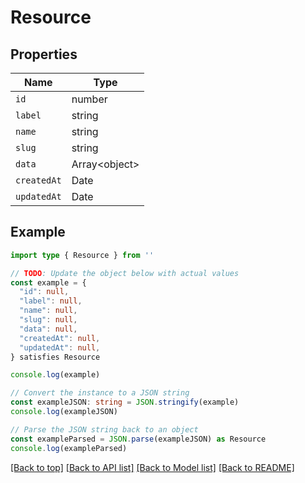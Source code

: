 
# Resource


## Properties

Name | Type
------------ | -------------
`id` | number
`label` | string
`name` | string
`slug` | string
`data` | Array&lt;object&gt;
`createdAt` | Date
`updatedAt` | Date

## Example

```typescript
import type { Resource } from ''

// TODO: Update the object below with actual values
const example = {
  "id": null,
  "label": null,
  "name": null,
  "slug": null,
  "data": null,
  "createdAt": null,
  "updatedAt": null,
} satisfies Resource

console.log(example)

// Convert the instance to a JSON string
const exampleJSON: string = JSON.stringify(example)
console.log(exampleJSON)

// Parse the JSON string back to an object
const exampleParsed = JSON.parse(exampleJSON) as Resource
console.log(exampleParsed)
```

[[Back to top]](#) [[Back to API list]](../README.md#api-endpoints) [[Back to Model list]](../README.md#models) [[Back to README]](../README.md)



